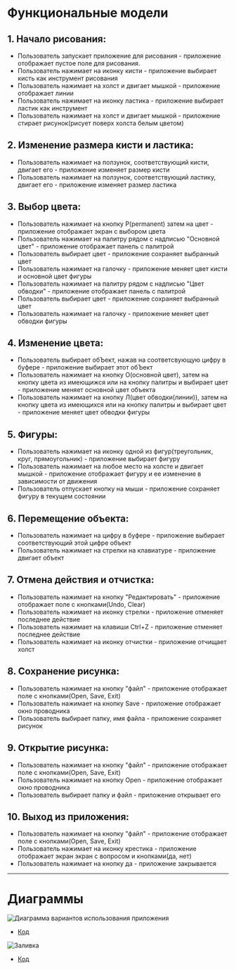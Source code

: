 # Функциональные модели

## 1. Начало рисования:

* Пользователь запускает приложение для рисования - приложение отображает пустое поле для рисования.
* Пользователь нажимает на иконку кисти - приложение выбирает кисть как инструмент рисования
* Пользователь нажимает на холст и двигает мышкой - приложение отображает линии
* Пользователь нажимает на иконку ластика - приложение выбирает ластик как инструмент
* Пользователь нажимает на холст и двигает мышкой - приложение стирает рисунок(рисует поверх холста белым цветом)

## 2. Изменение размера кисти и ластика:

* Пользователь нажимает на ползунок, соответствующий кисти, двигает его - приложение изменяет размер кисти
* Пользователь нажимает на ползунок, соответствующий ластику, двигает его - приложение изменяет размер ластика

## 3. Выбор цвета:

* Пользователь нажимает на кнопку P(permanent) затем на цвет - приложение отображает экран с выбором цвета
* Пользователь нажимает на палитру рядом с надписью "Основной цвет" - приложение отображает панель с палитрой
* Пользователь выбирает цвет - приложение сохраняет выбранный цвет
* Пользователь нажимает на галочку - приложение меняет цвет кисти и основной цвет фигуры
* Пользователь нажимает на палитру рядом с надписью "Цвет обводки" - приложение отображает панель с палитрой
* Пользователь выбирает цвет - приложение сохраняет выбранный цвет
* Пользователь нажимает на галочку - приложение меняет цвет обводки фигуры

## 4. Изменение цвета:

* Пользователь выбирает обЪект, нажав на соответсвующую цифру в буфере - приложение выбирает этот обЪект
* Пользователь нажимает на кнопку О(основной цвет), затем на кнопку цвета из имеющижся или на кнопку палитры и выбирает цвет - приложение меняет основной цвет объекта
* Пользователь нажимает на кнопку Л(цвет обводки(линии)), затем на кнопку цвета из имеющихся или на кнопку палитры и выбирает цвет - приложение меняет цвет обводки фигуры

## 5. Фигуры:

* Пользователь нажимает на иконку одной из фигур(треугольник, круг, прямоугольник) - приложение выбирает фигуру
* Пользователь нажимает на любое место на холсте и двигает мышкой - приложение отображает фигуру и ее изменение в зависимости от движения
* Пользователь отпускает кнопку на мыши - приложение сохраняет фигуру в текущем состоянии

## 6. Перемещение объекта:
* Пользователь нажимает на цифру в буфере - приложение выбирает соответствующий этой цифре объект
* Пользователь нажимает на стрелки на клавиатуре - приложение двигает объект 

## 7. Отмена действия и отчистка:

* Пользователь нажимает на кнопку "Редактировать" - приложение отображает поле с кнопками(Undo, Clear)
* Пользователь нажимает на иконку стрелки - приложение отменяет последнее действие
* Пользователь нажимает на клавиши Ctrl+Z - приложение отменяет последнее действие
* Пользователь нажимает на иконку отчистки - приложение отчищает холст

## 8. Сохранение рисунка:

* Пользователь нажимает на кнопку "файл" - приложение отображает поле с кнопками(Open, Save, Exit)
* Пользователь нажимает на кнопку Save - приложение отображает окно проводника
* Пользователь выбирает папку, имя файла - приложение сохраняет рисунок

## 9. Открытие рисунка:

* Пользователь нажимает на кнопку "файл" - приложение отображает поле с кнопками(Open, Save, Exit)
* Пользователь нажимает на кнопку Open - приложение отображает окно проводника
* Пользователь выбирает папку и файл - приложение открывает его

## 10. Выход из приложения:

* Пользователь нажимает на кнопку "файл" - приложение отображает поле с кнопками(Open, Save, Exit)
* Пользователь нажимает на иконку крестика - приложение отображает экран экран с вопросом и кнопками(да, нет)
* Пользователь нажимает на кнопку да - приложение закрывается

___
# Диаграммы

 ![Диаграмма вариантов использования приложения](https://github.com/UnVeh/reposit/blob/master/diagrams/func.png)
 
 * [Код](https://github.com/UnVeh/reposit/blob/master/diagrams/func.puml)

  ![Заливка](https://github.com/UnVeh/reposit/blob/master/diagrams/activity1.png)
 * [Код](https://github.com/UnVeh/reposit/blob/master/diagrams/activity1.puml)

 
 
    
 
